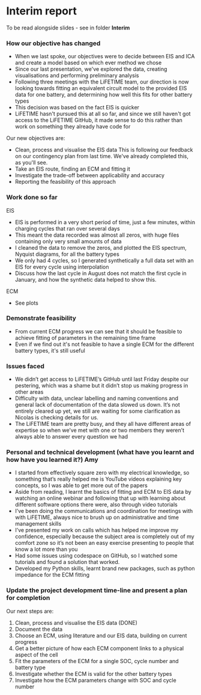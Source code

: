 # Interim report
To be read alongside slides - see in folder **Interim**

### How our objective has changed
- When we last spoke, our objectives were to decide between EIS and ICA and create a model based on which ever method we chose
- Since our last presentation, we've explored the data, creating visualisations and performing preliminary analysis
- Following three meetings with the LiFETIME team, our direction is now looking towards fitting an equivalent circuit model to the provided EIS data for one battery, and determining how well this fits for other battery types
- This decision was based on the fact EIS is quicker
- LiFETIME hasn't pursued this at all so far, and since we still haven't got access to the LiFETIME GitHub, it made sense to do this rather than work on something they already have code for 

Our new objectives are:
- Clean, process and visualise the EIS data 
This is following our feedback on our contingency plan from last time. We've already completed this, as you'll see.
- Take an EIS route, finding an ECM and fitting it
- Investigate the trade-off between applicability and accuracy
- Reporting the feasibility of this approach


### Work done so far 

EIS
- EIS is performed in a very short period of time, just a few minutes, within charging cycles that ran over several days
- This meant the data recorded was almost all zeros, with huge files containing only very small amounts of data 
- I cleaned the data to remove the zeros, and plotted the EIS spectrum, Nyquist diagrams, for all the battery types
- We only had 4 cycles, so I generated synthetically a full data set with an EIS for every cycle using interpolation
- Discuss how the last cycle in August does not match the first cycle in January, and how the synthetic data helped to show this.

ECM
- See plots

### Demonstrate feasibility
- From current ECM progress we can see that it should be feasible to achieve fitting of parameters in the remaining time frame
- Even if we find out it's not feasible to have a single ECM for the different battery types, it's still useful

### Issues faced
- We didn’t get access to LiFETIME’s GitHub until last Friday despite our pestering, which was a shame but it didn’t stop us making progress in other areas
- Difficulty with data, unclear labelling and naming conventions and general lack of documentation of the data slowed us down. It’s not entirely cleared up yet, we still are waiting for some clarification as Nicolas is checking details for us.
- The LiFETIME team are pretty busy, and they all have different areas of expertise so when we’ve met with one or two members they weren’t always able to answer every question we had

### Personal and technical development (what have you learnt and how have you learned it?) Amy
- I started from effectively square zero with my electrical knowledge, so something that’s really helped me is YouTube videos explaining key concepts, so I was able to get more out of the papers
- Aside from reading, I learnt the basics of fitting and ECM to EIS data by watching an online webinar and following that up with learning about different software options there were, also through video tutorials
- I’ve been doing the communications and coordination for meetings with with LiFETIME, always nice to brush up on administrative and time management skills
- I’ve presented my work on calls which has helped me improve my confidence, especially because the subject area is completely out of my comfort zone so it’s not been an easy exercise presenting to people that know a lot more than you
- Had some issues using codespace on GitHub, so I watched some tutorials and found a solution that worked. 
- Developed my Python skills, learnt brand new packages, such as python impedance for the ECM fitting

### Update the project development time-line and present a plan for completion
Our next steps are:
1. Clean, process and visualise the EIS data (DONE)
1. Document the data
1. Choose an ECM, using literature and our EIS data, building on current progress
1. Get a better picture of how each ECM component links to a physical aspect of the cell
1. Fit the parameters of the ECM for a single SOC, cycle number and battery type
1. Investigate whether the ECM is valid for the other battery types
1. Investigate how the ECM parameters change with SOC and cycle number


